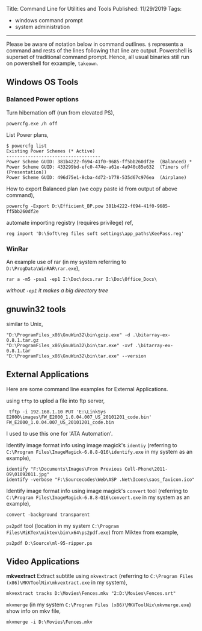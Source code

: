 Title: Command Line for Utilities and Tools
Published: 11/29/2019
Tags:
  - windows command prompt
  - system administration
---
Please be aware of notation below in command outlines. `$` represents a command and rests of the lines following that line are output. Powershell is superset of traditional command prompt. Hence, all usual binaries still run on powershell for exxample, `takeown`.

## Windows OS Tools
### Balanced Power options
Turn hibernation off (run from elevated PS),

    powercfg.exe /h off

List Power plans,

    $ powercfg list
    Existing Power Schemes (* Active)
    -----------------------------------
    Power Scheme GUID: 381b4222-f694-41f0-9685-ff5bb260df2e  (Balanced) *
    Power Scheme GUID: 433299bd-efc0-474e-a61e-4a940c85e632  (Timers off (Presentation))
    Power Scheme GUID: 496d75e1-8cba-4d72-b778-535d67c976ea  (Airplane)


How to export Balanced plan (we copy paste id from output of above command),
```
powercfg -Export D:\Efficient_BP.pow 381b4222-f694-41f0-9685-ff5bb260df2e
```

automate importing registry (requires privilege) ref,

    reg import 'D:\Soft\reg files soft settings\app_paths\KeePass.reg'

### WinRar
An example use of rar (in my system referring to `D:\ProgData\WinRAR\rar.exe`),

    rar a -m5 -psa1 -ep1 I:\Doc\docs.rar I:\Doc\Office_Docs\

_without `-ep1` it makes a big directory tree_

## gnuwin32 tools
similar to Unix,

    "D:\ProgramFiles_x86\GnuWin32\bin\gzip.exe" -d .\bitarray-ex-0.8.1.tar.gz
    "D:\ProgramFiles_x86\GnuWin32\bin\tar.exe" -xvf .\bitarray-ex-0.8.1.tar
    "D:\ProgramFiles_x86\GnuWin32\bin\tar.exe" --version

## External Applications
Here are some command line examples for External Applications.

using `tftp` to uplod a file into ftp server,

     tftp -i 192.168.1.10 PUT 'E:\LinkSys E2000\images\FW_E2000_1.0.04.007_US_20101201_code.bin' FW_E2000_1.0.04.007_US_20101201_code.bin

I used to use this one for 'ATA Automation'.

Identify image format info using image magick's `identiy` (referring to `C:\Program Files\ImageMagick-6.8.8-Q16\identify.exe` in my system as an example),

    identify "F:\Documents\Images\From Previous Cell-Phone\2011-09\01092011.jpg"
    identify -verbose "F:\Sourcecodes\Web\ASP .Net\Icons\saos_favicon.ico"

Identify image format info using image magick's `convert` tool (referring to `C:\Program Files\ImageMagick-6.8.8-Q16\convert.exe` in my system as an example),

    convert -background transparent

`ps2pdf` tool (location in my system `C:\Program Files\MiKTex\miktex\bin\x64\ps2pdf.exe`) from Miktex from example,

    ps2pdf D:\Source\ml-95-ripper.ps

## Video Applications
**mkvextract**
Extract subtitle using `mkvextract` (referring to `C:\Program Files (x86)\MKVToolNix\mkvextract.exe` in my system),

    mkvextract tracks D:\Movies\Fences.mkv "2:D:\Movies\Fences.srt"

`mkvmerge` (in my system `C:\Program Files (x86)\MKVToolNix\mkvmerge.exe`) show info on mkv file,

    mkvmerge -i D:\Movies\Fences.mkv
